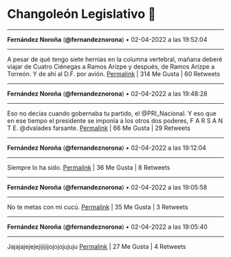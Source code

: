 # Changoleón Legislativo 🙈
*****
**Fernández Noroña** (**@fernandeznorona**) • 02-04-2022 a las 19:52:04
*****
A pesar de qué tengo siete hernias en la columna vertebral, mañana deberé viajar de Cuatro Ciénegas a Ramos Arizpe y después, de Ramos Arizpe a Torreón. Y de ahí al D.F. por avión.
[Permalink](https://twitter.com/fernandeznorona/status/1510465127610568704) | 314 Me Gusta | 60 Retweets
*****
**Fernández Noroña** (**@fernandeznorona**) • 02-04-2022 a las 19:48:28
*****
Eso no decías cuando gobernaba tu partido, el @PRI_Nacional. Y eso que en ese tiempo el presidente se imponía a los otros dos poderes, F A R S A N T E. @dvalades farsante.
[Permalink](https://twitter.com/fernandeznorona/status/1510464222882406402) | 66 Me Gusta | 29 Retweets
*****
**Fernández Noroña** (**@fernandeznorona**) • 02-04-2022 a las 19:12:04
*****
Siempre lo ha sido.
[Permalink](https://twitter.com/fernandeznorona/status/1510455063449382914) | 36 Me Gusta | 8 Retweets
*****
**Fernández Noroña** (**@fernandeznorona**) • 02-04-2022 a las 19:05:58
*****
No te metas con mi cucú.
[Permalink](https://twitter.com/fernandeznorona/status/1510453527319134213) | 35 Me Gusta | 3 Retweets
*****
**Fernández Noroña** (**@fernandeznorona**) • 02-04-2022 a las 19:05:40
*****
Jajajajejejejijijijojojojujuju
[Permalink](https://twitter.com/fernandeznorona/status/1510453450924077061) | 27 Me Gusta | 4 Retweets